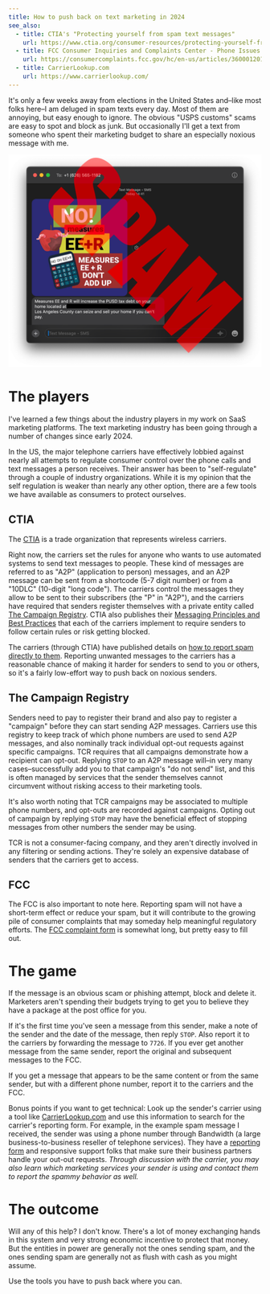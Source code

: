 ```yaml
---
title: How to push back on text marketing in 2024
see_also:
  - title: CTIA's "Protecting yourself from spam text messages"
    url: https://www.ctia.org/consumer-resources/protecting-yourself-from-spam-text-messages
  - title: FCC Consumer Inquiries and Complaints Center - Phone Issues
    url: https://consumercomplaints.fcc.gov/hc/en-us/articles/360001201223-Phone-Form-Descriptions-of-Complaint-Issues
  - title: CarrierLookup.com
    url: https://www.carrierlookup.com/
---
```


It's only a few weeks away from elections in the United States and–like most folks here–I am deluged in spam texts every day. Most of them are annoying, but easy enough to ignore. The obvious "USPS customs" scams are easy to spot and block as junk. But occasionally I'll get a text from someone who spent their marketing budget to share an especially noxious message with me.

![Screenshot of spam text with SPAM watermark; a graphic says "No! measures EE+R MEASURES EE + R DON'T ADD UP" and the following excerpt is visible: "Measures EE and R will increase the PUSD tax debt on your home located at [REDACTED]. Los Angeles County can seize and sell your home if you can't pay."](/assets/text-spam-example.png)

# The players

I've learned a few things about the industry players in my work on SaaS marketing platforms. The text marketing industry has been going through a number of changes since early 2024.

In the US, the major telephone carriers have effectively lobbied against nearly all attempts to regulate consumer control over the phone calls and text messages a person receives. Their answer has been to "self-regulate" through a couple of industry organizations. While it is my opinion that the self regulation is weaker than nearly any other option, there are a few tools we have available as consumers to protect ourselves.

## CTIA

The [CTIA][ctia-about] is a trade organization that represents wireless carriers.

Right now, the carriers set the rules for anyone who wants to use automated systems to send text messages to people. These kind of messages are referred to as "A2P" (application to person) messages, and an A2P message can be sent from a shortcode (5-7 digit number) or from a "10DLC" (10-digit "long code"). The carriers control the messages they allow to be sent to their subscribers (the "P" in "A2P"), and the carriers have required that senders register themselves with a private entity called [The Campaign Registry][tcr]. CTIA also publishes their [Messaging Principles and Best Practices][ctia-mpbp] that each of the carriers implement to require senders to follow certain rules or risk getting blocked.

The carriers (through CTIA) have published details on [how to report spam directly to them][ctia-spam-help]. Reporting unwanted messages to the carriers has a reasonable chance of making it harder for senders to send to you or others, so it's a fairly low-effort way to push back on noxious senders.

## The Campaign Registry

Senders need to pay to register their brand and also pay to register a "campaign" before they can start sending A2P messages. Carriers use this registry to keep track of which phone numbers are used to send A2P messages, and also nominally track individual opt-out requests against specific campaigns. TCR requires that all campaigns demonstrate how a recipient can opt-out. Replying `STOP` to an A2P message will–in very many cases–successfully add you to that campaign's "do not send" list, and this is often managed by services that the sender themselves cannot circumvent without risking access to their marketing tools.

It's also worth noting that TCR campaigns may be associated to multiple phone numbers, and opt-outs are recorded against campaigns. Opting out of campaign by replying `STOP` may have the beneficial effect of stopping messages from other numbers the sender may be using.

TCR is not a consumer-facing company, and they aren't directly involved in any filtering or sending actions. They're solely an expensive database of senders that the carriers get to access.

## FCC

The FCC is also important to note here. Reporting spam will not have a short-term effect or reduce your spam, but it will contribute to the growing pile of consumer complaints that may someday help meaningful regulatory efforts. The [FCC complaint form][fcc-complaints] is somewhat long, but pretty easy to fill out.

# The game

If the message is an obvious scam or phishing attempt, block and delete it. Marketers aren't spending their budgets trying to get you to believe they have a package at the post office for you.

If it's the first time you've seen a message from this sender, make a note of the sender and the date of the message, then reply `STOP`. Also report it to the carriers by forwarding the message to `7726`. If you ever get another message from the same sender, report the original and subsequent messages to the FCC.

If you get a message that appears to be the same content or from the same sender, but with a different phone number, report it to the carriers and the FCC.

Bonus points if you want to get technical: Look up the sender's carrier using a tool like [CarrierLookup.com][carrierlookup] and use this information to search for the carrier's reporting form. For example, in the example spam message I received, the sender was using a phone number through Bandwidth (a large business-to-business reseller of telephone services). They have a [reporting form][bandwidth-report] and responsive support folks that make sure their business partners handle your out-out requests. _Through discussion with the carrier, you may also learn which marketing services your sender is using and contact them to report the spammy behavior as well._

# The outcome

Will any of this help? I don't know. There's a lot of money exchanging hands in this system and very strong economic incentive to protect that money. But the entities in power are generally not the ones sending spam, and the ones sending spam are generally not as flush with cash as you might assume.

Use the tools you have to push back where you can.

[ctia-about]: https://www.ctia.org/about-ctia/our-mission
[ctia-spam-help]: https://www.ctia.org/consumer-resources/protecting-yourself-from-spam-text-messages
[ctia-mpbp]: https://www.ctia.org/the-wireless-industry/industry-commitments/messaging-interoperability-sms-mms
[tcr]: https://www.campaignregistry.com/
[fcc-complaints]: https://consumercomplaints.fcc.gov/hc/en-us/articles/360001201223-Phone-Form-Descriptions-of-Complaint-Issues
[carrierlookup]: https://www.carrierlookup.com/
[bandwidth-report]: https://www.bandwidth.com/legal/us-canada-report-a-phone-number/
